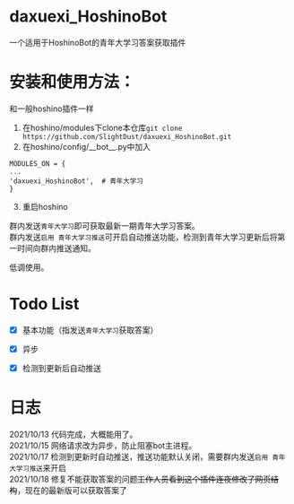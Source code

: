 # daxuexi_HoshinoBot
一个适用于HoshinoBot的青年大学习答案获取插件

# 安装和使用方法：
和一般hoshino插件一样  

1. 在hoshino/modules下clone本仓库`git clone https://github.com/SlightDust/daxuexi_HoshinoBot.git`  
2. 在hoshino/config/\_\_bot\_\_.py中加入
```
MODULES_ON = {
...
'daxuexi_HoshinoBot',  # 青年大学习
}
```
3. 重启hoshino

群内发送`青年大学习`即可获取最新一期青年大学习答案。  
群内发送`启用 青年大学习推送`可开启自动推送功能，检测到青年大学习更新后将第一时间向群内推送通知。  

低调使用。

# Todo List
- [x] 基本功能（指发送`青年大学习`获取答案）
- [x] 异步
- [x] 检测到更新后自动推送


# 日志
2021/10/13  代码完成，大概能用了。  
2021/10/15  网络请求改为异步，防止阻塞bot主进程。  
2021/10/17  检测到更新时自动推送，推送功能默认关闭，需要群内发送`启用 青年大学习推送`来开启  
2021/10/18  修复不能获取答案的问题~~工作人员看到这个插件连夜修改了网页结构~~，现在的最新版可以获取答案了  